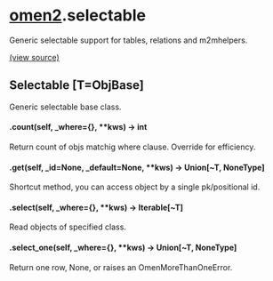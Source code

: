 # [omen2](omen2.md).selectable
Generic selectable support for tables, relations and m2mhelpers.


[(view source)](https://github.com/atakamallc/omen2/blob/master/omen2/selectable.py)
## Selectable [T=ObjBase]
Generic selectable base class.


#### .count(self, \_where={}, **kws) -> int
Return count of objs matchig where clause.  Override for efficiency.

#### .get(self, \_id=None, \_default=None, **kws) -> Union[~T, NoneType]
Shortcut method, you can access object by a single pk/positional id.

#### .select(self, \_where={}, **kws) -> Iterable[~T]
Read objects of specified class.

#### .select\_one(self, \_where={}, **kws) -> Union[~T, NoneType]
Return one row, None, or raises an OmenMoreThanOneError.


